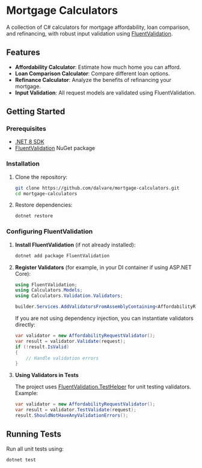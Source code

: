 # Mortgage Calculators

A collection of C# calculators for mortgage affordability, loan comparison, and refinancing, with robust input validation using [FluentValidation](https://fluentvalidation.net/).

## Features

- **Affordability Calculator**: Estimate how much home you can afford.
- **Loan Comparison Calculator**: Compare different loan options.
- **Refinance Calculator**: Analyze the benefits of refinancing your mortgage.
- **Input Validation**: All request models are validated using FluentValidation.

## Getting Started

### Prerequisites

- [.NET 8 SDK](https://dotnet.microsoft.com/download)
- [FluentValidation](https://fluentvalidation.net/) NuGet package

### Installation

1. Clone the repository:
    ```sh
    git clone https://github.com/dalvare/mortgage-calculators.git
    cd mortgage-calculators
    ```

2. Restore dependencies:
    ```sh
    dotnet restore
    ```

### Configuring FluentValidation

1. **Install FluentValidation** (if not already installed):

    ```sh
    dotnet add package FluentValidation
    ```

2. **Register Validators** (for example, in your DI container if using ASP.NET Core):

    ```csharp
    using FluentValidation;
    using Calculators.Models;
    using Calculators.Validation.Validators;

    builder.Services.AddValidatorsFromAssemblyContaining<AffordabilityRequestValidator>();
    ```

   If you are not using dependency injection, you can instantiate validators directly:

    ```csharp
    var validator = new AffordabilityRequestValidator();
    var result = validator.Validate(request);
    if (!result.IsValid)
    {
        // Handle validation errors
    }
    ```

3. **Using Validators in Tests**

   The project uses [FluentValidation.TestHelper](https://docs.fluentvalidation.net/en/latest/testing.html) for unit testing validators. Example:

    ```csharp
    var validator = new AffordabilityRequestValidator();
    var result = validator.TestValidate(request);
    result.ShouldNotHaveAnyValidationErrors();
    ```

## Running Tests

Run all unit tests using:

```sh
dotnet test